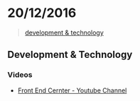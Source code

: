 # 20/12/2016

> [development & technology](#development--technology)

## Development & Technology

### Videos
- [Front End Cernter - Youtube Channel](https://www.youtube.com/channel/UCbxzdZTDn4YB4Z-ukch2ivw)
